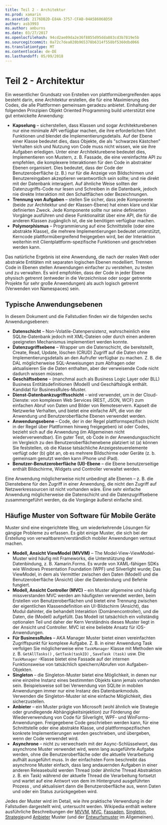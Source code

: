 ```yaml
---
title: Teil 2 - Architektur
ms.prod: xamarin
ms.assetid: 2176DB2D-E84A-3757-CFAB-04A586068D50
author: asb3993
ms.author: amburns
ms.date: 03/27/2017
ms.openlocfilehash: 94cd2ae09da2e36f8855d95dda883cd3b7819e5b
ms.sourcegitcommit: 0a72c7dea020b965378b6314f558bf5360dbd066
ms.translationtype: MT
ms.contentlocale: de-DE
ms.lasthandoff: 05/09/2018
---
```

# <a name="part-2---architecture"></a>Teil 2 - Architektur

Ein wesentlicher Grundsatz von Erstellen von plattformübergreifenden apps besteht darin, eine Architektur erstellen, die für eine Maximierung des Codes, die alle Plattformen gemeinsam geradezu anbietet. Einhaltung der folgenden Prinzipien Objekt Oriented Programming build unterstützt eine gut entwickelte Anwendung:

-   **Kapselung** – sicherstellen, dass Klassen und sogar Architekturebenen nur eine minimale API verfügbar machen, die ihre erforderlichen führt Funktionen und blendet die Implementierungsdetails. Auf der Ebene einer Klasse bedeutet dies, dass Objekte, die als "schwarzes Kästchen" Verhalten sich und Nutzung von Code muss nicht wissen, wie sie ihre Aufgaben erledigen. Unter einer Architekturebene bedeutet dies, Implementieren von Mustern, z. B. Fassade, die eine vereinfachte API zu empfehlen, die komplexere Interaktionen für den Code in abstrakter Ebenen organisiert. Dies bedeutet, dass der Code der Benutzeroberfläche (z. B.) nur für die Anzeige von Bildschirmen und Benutzereingaben akzeptieren verantwortlich sein sollte; und nie direkt mit der Datenbank interagiert. Auf ähnliche Weise sollten der Datenzugriffs-Code nur lesen und Schreiben in die Datenbank, jedoch nie direkte Interaktion mit den Schaltflächen oder Bezeichnungen.
-   **Trennung von Aufgaben** – stellen Sie sicher, dass jede Komponente (beide zur Architektur und der Klassen-Ebene) hat einen klare und klar definierten Zweck. Jede Komponente sollte nur seine definierten Vorgänge ausführen und diese Funktionalität über eine API, die für die anderen Klassen zugänglich ist, die sie benötigen verfügbar machen.
-   **Polymorphismus** – Programmierung auf eine Schnittstelle (oder eine abstrakte Klasse), die mehrere Implementierungen bedeutet unterstützt, Kerncode plattformübergreifend freigegeben wird, bei der Interaktion weiterhin mit Clientplattform-spezifische Funktionen und geschrieben werden kann.


Das natürliche Ergebnis ist eine Anwendung, die nach der realen Welt oder abstrakte Entitäten mit separaten logischen Ebenen modelliert. Trennen Code in Ebenen stellen Anwendungen einfacher zu verstehen, zu testen und zu verwalten. Es wird empfohlen, dass der Code in jeder Ebene physisch getrennt (entweder in die Verzeichnisse oder sogar getrennte Projekte für sehr große Anwendungen) als auch logisch getrennt (Verwenden von Namespaces) sein.

 <a name="Typical_Application_Layers" />


## <a name="typical-application-layers"></a>Typische Anwendungsebenen

In diesem Dokument und die Fallstudien finden wir die folgenden sechs Anwendungsebenen:

-   **Datenschicht** – Non-Volatile-Datenpersistenz, wahrscheinlich eine SQLite-Datenbank jedoch mit XML-Dateien oder durch einen anderen geeigneten Mechanismus implementiert werden konnte.
-   **Datenzugriffsebene** – Wrapper um die Datenschicht, die bereitstellt, Create, Read, Update, löschen (CRUD) Zugriff auf die Daten ohne Implementierungsdetails an den Aufrufer verfügbar zu machen. Z. B. die DAL möglicherweise SQL-Anweisungen zum Abfragen oder aktualisieren Sie die Daten enthalten, aber der verweisende Code nicht dadurch wissen müssen.
-   **Geschäftsebene** – (manchmal auch als Business Logic Layer oder BLL) Business Entitätsdefinitionen (Modell) und Geschäftslogik enthält. Kandidat für BusinessRules-Muster.
-   **Dienst-Datenbankzugriffsschicht** – wird verwendet, um in der Cloud-Dienste: von komplexen Web Services (REST, JSON, WCF) zum einfachen Abruf von Daten und Bilder von Remoteservern. Kapselt die Netzwerke Verhalten, und bietet eine einfache API, die von der Anwendung und Benutzeroberfläche Ebenen verwendet werden.
-   **Anwendungsebene** – Code, der in der Regel plattformspezifisch (nicht in der Regel über Plattformen hinweg freigegeben) ist oder Codes, bezieht sich auf die Anwendung (im Allgemeinen nicht wiederverwendbar). Ein guter Test, ob Code in der Anwendungsschicht im Vergleich zu den Benutzeroberflächenebene platziert ist (a) können Sie feststellen, ob die Klasse tatsächliche Anzeigesteuerelemente verfügt oder (b) gibt an, ob es mehrere Bildschirme oder Geräte (z. b. gemeinsam genutzt werden kann iPhone und iPad).
-   **Benutzer-Benutzeroberfläche (UI)-Ebene** – die Ebene benutzerseitige enthält Bildschirme, Widgets und Controller verwaltet werden.


Eine Anwendung möglicherweise nicht unbedingt alle Ebenen – z. B. die Dienstebene für den Zugriff in einer Anwendung, die nicht den Zugriff auf Netzwerkressourcen ist nicht vorhanden wäre. Eine sehr einfache Anwendung möglicherweise die Datenschicht und die Datenzugriffsebene zusammengeführt werden, da die Vorgänge äußerst einfache sind.

 <a name="Common_Mobile_Software_Patterns" />


## <a name="common-mobile-software-patterns"></a>Häufige Muster von Software für Mobile Geräte

Muster sind eine eingerichtete Weg, um wiederkehrende Lösungen für gängige Probleme zu erfassen. Es gibt einige Muster, die sich bei der Erstellung von verwaltbarem/verständlich mobiler Anwendungen vertraut machen.

-   **Modell, Ansicht ViewModel (MVVM)** – The Model-View-ViewModel-Muster wird häufig mit Frameworks, die Unterstützung der Datenbindung, z. B. Xamarin.Forms. Es wurde von XAML-fähigen SDKs wie Windows Presentation Foundation (WPF) und Silverlight wurde; Das ViewModel, in dem als Vermittler zwischen den Daten (Modell) und die Benutzeroberfläche (Ansicht) über die Datenbindung und Befehle fungiert.
-   **Modell, Ansicht Controller (MVC)** – ein Muster allgemeine und häufig missverstanden MVC werden am häufigsten verwendet werden, beim Erstellen von Benutzeroberflächen und bietet eine Trennung zwischen der eigentlichen Klassendefinition ein UI-Bildschirm (Ansicht), das Modul dahinter, die behandelt Interaktion (Domänencontroller), und die Daten, die (Modell) aufgefüllt. Das Modell ist tatsächlich ein vollständig optionalen Teil und daher der Kern Verständnis dieses Muster liegt in der Ansicht und Controller. MVC ist eine beliebte Ansatz für iOS-Anwendungen.
-   **Für BusinessRules** – AKA Manager Muster bietet einen vereinfachten Zugriffspunkt für komplexe Aufgabe. Z. B. in einer Anwendung Task verfolgen Sie möglicherweise eine `TaskManager` Klasse mit Methoden wie z. B. `GetAllTasks()` , `GetTask(taskID)` , `SaveTask (task)` usw. Die `TaskManager` -Klasse bietet eine Fassade auf der internen Funktionsweise von tatsächlich speichern/Abrufen von Aufgaben-Objekten.
-   **Singleton** – die Singleton-Muster bietet eine Möglichkeit, in denen nur eine einzelne Instanz eines bestimmten Objekts kann jemals vorhanden sein. Beispielsweise soll bei Verwendung von SQLite in mobilen Anwendungen immer nur eine Instanz des Datenbankmoduls. Verwenden die Singleton-Muster ist eine einfache Möglichkeit, dies sicherzustellen.
-   **Anbieter** – ein Muster prägte von Microsoft (wohl ähnlich wie Strategie oder grundlegende Abhängigkeitsinjektion) zur Förderung der Wiederverwendung von Code für Silverlight, WPF- und WinForms-Anwendungen. Freigegebene Code geschrieben werden kann, für eine Schnittstelle oder eine abstrakte Klasse, und plattformspezifischen konkrete Implementierungen werden geschrieben, und übergeben, wenn der Code verwendet wird.
-   **Asynchrone** – nicht zu verwechseln mit der Async-Schlüsselwort, das asynchrone Muster verwendet wird, wenn lang ausgeführte Aufgabe werden, ohne die Benutzeroberfläche oder die aktuelle Verarbeitung aufhält ausgeführt muss. In der einfachsten Form beschreibt das asynchrone Muster einfach, dass lang andauernden Aufgaben in einer anderen Releasebuild werden Thread (oder ähnliche Thread Abstraktion z. B. ein Task) während der aktuelle Thread die Verarbeitung fortsetzt und wartet auf eine Antwort von dem im Hintergrund ausgeführten Prozess , und aktualisiert dann die Benutzeroberfläche aus, wenn Daten und oder ein Status zurückgegeben wird.


Jedes der Muster wird im Detail, wie ihre praktische Verwendung in der Fallstudien dargestellt wird, untersucht werden. Wikipedia enthält weitere ausführliche Beschreibungen der [MVVM](https://en.wikipedia.org/wiki/Model–view–viewmodel), [MVC](https://en.wikipedia.org/wiki/Model–view–controller), [Fassaden](http://en.wikipedia.org/wiki/Facade_pattern), [Singleton](http://en.wikipedia.org/wiki/Singleton_pattern), [Strategie](http://en.wikipedia.org/wiki/Strategy_pattern)und [Anbieter](http://en.wikipedia.org/wiki/Provider_model) Muster (und der [Entwurfsmuster](http://en.wikipedia.org/wiki/Design_Patterns) im Allgemeinen).
